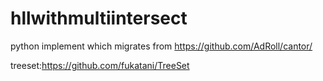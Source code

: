 # hllwithmultiintersect

python implement which migrates from https://github.com/AdRoll/cantor/

treeset:https://github.com/fukatani/TreeSet
